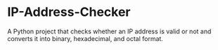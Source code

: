 # IP-Address-Checker
A Python project that checks whether an IP address is valid or not and converts it into binary, hexadecimal, and octal format.
